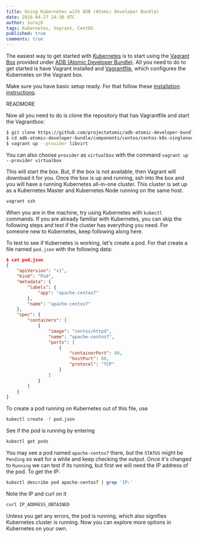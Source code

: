 ```yaml
---
title: Using Kubernetes with ADB (Atomic Developer Bundle)
date: 2016-04-27 14:30 UTC
author: SurajD
tags: Kubernetes, Vagrant, CentOS
published: true
comments: true
---
```



The easiest way to get started with [Kubernetes](http://kubernetes.io/docs/whatisk8s/) is to start using the [Vagrant Box](https://www.vagrantup.com/docs/boxes.html) provided under [ADB (Atomic Developer Bundle)](https://github.com/projectatomic/adb-atomic-developer-bundle#what-is-the-atomic-developer-bundle-adb). All you need to do to get started is have Vagrant installed and [Vagrantfile](https://github.com/projectatomic/adb-atomic-developer-bundle/blob/master/components/centos/centos-k8s-singlenode-setup/Vagrantfile), which configures the Kubernetes on the Vagrant box.

Make sure you have basic setup ready. For that follow these [installation instructions](https://github.com/projectatomic/adb-atomic-developer-bundle/blob/master/docs/installing.rst).

READMORE

Now all you need to do is clone the repository that has Vagrantfile and start the Vagrantbox:

```bash
$ git clone https://github.com/projectatomic/adb-atomic-developer-bundle.git
$ cd adb-atomic-developer-bundle/components/centos/centos-k8s-singlenode-setup/
$ vagrant up --provider libvirt
```

You can also choose `provider` as `virtualbox` with the command `vagrant up --provider virtualbox`

This will start the box. But, if the box is not available, then Vagrant will download it for you. Once the box is up and running, ssh into the box and you will have a running Kubernetes all-in-one cluster. This cluster is set up as a Kubernetes Master and Kubernetes Node running on the same host.

```bash
vagrant ssh
```

When you are in the machine, try using Kubernetes with `kubectl` commands. If you are already familiar with Kubernetes, you can skip the following steps and test if the cluster has everything you need. For someone new to Kubernetes, keep following along here.

To test to see if Kubernetes is working, let's create a pod. For that create a file named `pod.json` with the following data:

```json
$ cat pod.json
{
    "apiVersion": "v1",
    "kind": "Pod",
    "metadata": {
        "labels": {
            "app": "apache-centos7"
        },
        "name": "apache-centos7"
    },
    "spec": {
        "containers": [
            {
                "image": "centos/httpd",
                "name": "apache-centos7",
                "ports": [
                    {
                        "containerPort": 80,
                        "hostPort": 80,
                        "protocol": "TCP"
                    }
                ]
            }
        ]
    }
}
```

To create a pod running on Kubernetes out of this file, use

```bash
kubectl create -f pod.json
```

See if the pod is running by entering

```bash
kubectl get pods
```

You may see a pod named `apache-centos7` there, but the `STATUS` might be `Pending` so wait for a while and keep checking the output. Once it's changed to `Running` we can test if its running, but first we will need the IP address of the pod. To get the IP:

```bash
kubectl describe pod apache-centos7 | grep 'IP:'
```

Note the IP and curl on it

```bash
curl IP_ADDRESS_OBTAINED
```

Unless you get any errors, the pod is running, which also signifies Kubernetes cluster is running. Now you can explore more options in Kubernetes on your own.
